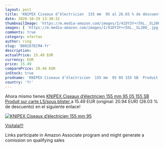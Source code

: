```yaml
---
layout: post
title: 'KNIPEX Ciseaux d’électricien  155 mm  95 al 26.03 % de descuento'
date: 2020-10-29 13:30:32
thumbnailImage: 'https://m.media-amazon.com/images/I/41DY3Y+r5hL._SL200_.jpg'
images: [ 'https://m.media-amazon.com/images/I/41DY3Y+r5hL._SL200_.jpg' ]
comments: true
category: ofertas
author: ring
slug: 'B00ID7ECM4-fr'
description:
actualPrice: 15.49 EUR
currency: EUR
price: 15.49
comparePrice: 20.94 EUR
inStock: true
prodname: 'KNIPEX Ciseaux d’électricien  155 mm  95 05 155 SB  Produit sur carte LS/sous blister '
country: 'fr'
---
```


Ahora mismo tienes [KNIPEX Ciseaux d’électricien  155 mm  95 05 155 SB  Produit sur carte LS/sous blister ](https://www.amazon.fr/dp/B00ID7ECM4/?tag=tolees0d-21) a 15.49 EUR (original: 20.94 EUR) (26.03 %  de descuento) en el siguiente enlace!

[![KNIPEX Ciseaux d’électricien  155 mm  95](https://m.media-amazon.com/images/I/41DY3Y+r5hL._SL200_.jpg)](https://www.amazon.fr/dp/B00ID7ECM4/?tag=tolees0d-21)

[Visítala!!!](https://www.amazon.fr/dp/B00ID7ECM4/?tag=tolees0d-21)

Links participate in Amazon Associate program and might generate a comission on qualifying sales
